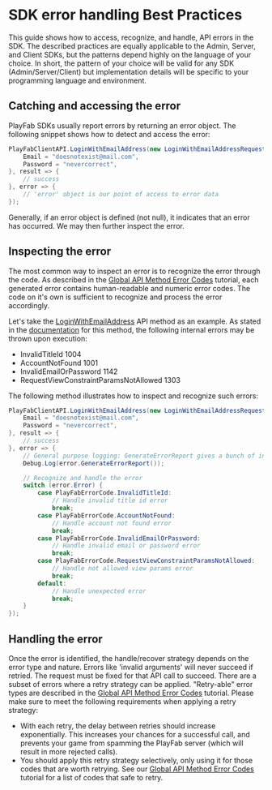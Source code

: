 # SDK error handling Best Practices

This guide shows how to access, recognize, and handle, API errors in the SDK. The described practices are equally applicable to the Admin, Server, and Client SDKs, but the patterns depend highly on the language of your choice. In short, the pattern of your choice will be valid for any SDK (Admin/Server/Client) but implementation details will be specific to your programming language and environment.

## Catching and accessing the error

PlayFab SDKs usually report errors by returning an error object. The following snippet shows how to detect and access the error:

```csharp
PlayFabClientAPI.LoginWithEmailAddress(new LoginWithEmailAddressRequest() {
    Email = "doesnotexist@mail.com",
    Password = "nevercorrect",
}, result => {
    // success
}, error => {
    // 'error' object is our point of access to error data
});
```

Generally, if an error object is defined (not null), it indicates that an error has occurred. We may then further inspect the error.

## Inspecting the error

The most common way to inspect an error is to recognize the error through the code. As described in the [Global API Method Error Codes](../../config/dev-test-live/global-api-method-error-codes.md) tutorial, each generated error contains human-readable and numeric error codes. The code on it's own is sufficient to recognize and process the error accordingly.

Let's take the [LoginWithEmailAddress](https://api.playfab.com/documentation/client/method/LoginWithEmailAddress) API method as an example. As stated in the [documentation](https://api.playfab.com/documentation/client/method/LoginWithEmailAddress) for this method, the following internal errors may be thrown upon execution:

- InvalidTitleId 1004
- AccountNotFound 1001
- InvalidEmailOrPassword 1142
- RequestViewConstraintParamsNotAllowed 1303

The following method illustrates how to inspect and recognize such errors:

```csharp
PlayFabClientAPI.LoginWithEmailAddress(new LoginWithEmailAddressRequest() {
    Email = "doesnotexist@mail.com",
    Password = "nevercorrect",
}, result => {
    // success
}, error => {
    // General purpose logging: GenerateErrorReport gives a bunch of information about the error
    Debug.Log(error.GenerateErrorReport());

    // Recognize and handle the error
    switch (error.Error) {
        case PlayFabErrorCode.InvalidTitleId:
            // Handle invalid title id error
            break;
        case PlayFabErrorCode.AccountNotFound:
            // Handle account not found error
            break;
        case PlayFabErrorCode.InvalidEmailOrPassword:
            // Handle invalid email or password error
            break;
        case PlayFabErrorCode.RequestViewConstraintParamsNotAllowed:
            // Handle not allowed view params error
            break;
        default:
            // Handle unexpected error
            break;
    }
});
```

## Handling the error

Once the error is identified, the handle/recover strategy depends on the error type and nature. Errors like 'invalid arguments' will never succeed if retried. The request must be fixed for that API call to succeed. There are a subset of errors where a retry strategy can be applied. "Retry-able" error types are described in the [Global API Method Error Codes](../../config/dev-test-live/global-api-method-error-codes.md) tutorial. Please make sure to meet the following requirements when applying a retry strategy:

- With each retry, the delay between retries should increase exponentially. This increases your chances for a successful call, and prevents your game from spamming the PlayFab server (which will result in more rejected calls).
- You should apply this retry strategy selectively, only using it for those codes that are worth retrying. See our [Global API Method Error Codes](../../config/dev-test-live/global-api-method-error-codes.md) tutorial for a list of codes that safe to retry.
